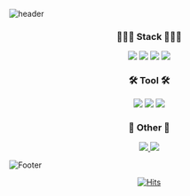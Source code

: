 
<!--
**wijoonwu/wijoonwu** is a ✨ _special_ ✨ repository because its `README.md` (this file) appears on your GitHub profile.

Here are some ideas to get you started:

- 🔭 I’m currently working on ...
- 🌱 I’m currently learning ...
- 👯 I’m looking to collaborate on ...
- 🤔 I’m looking for help with ...
- 💬 Ask me about ...
- 📫 How to reach me: ...
- 😄 Pronouns: ...
- ⚡ Fun fact: ...
-->


<!-- 헤더 ~ 푸터 -->
![header](https://capsule-render.vercel.app/api?type=waving&color=auto&height=200&section=header&text=Hello%20World!%20🥳&fontSize=70)

<h3 align="center">
    👩🏻‍💻 Stack 👩🏻‍💻
</h3>

<p align="center">
 <img src="https://img.shields.io/badge/HTML-E34F26?style=flat-square&logo=HTML5&logoColor=white"/> 
  <img src="https://img.shields.io/badge/CSS-1572B6?style=flat-square&logo=CSS3&logoColor=white"/> 
  <img src="https://img.shields.io/badge/JavaScript-F7DF1E?style=flat-square&logo=JavaScript&logoColor=white"/>
  <img src="https://img.shields.io/badge/Java-007396?style=flat-square&logo=Java&logoColor=white"/> 
</p>
  
  
  
<h3 align="center">
  🛠 Tool 🛠
</h3>
<p align="center">
  <img src="https://img.shields.io/badge/Eclipse-2C2255?style=flat-square&logo=Eclipse&logoColor=white"/> 
  <img src="https://img.shields.io/badge/Visual Studio Code-007ACC?style=flat-square&logo=Visual Studio Code&logoColor=white"/> 
  <img src="https://img.shields.io/badge/Github-181717?style=flat-square&logo=Github&logoColor=white"/> 
</p>
  

<h3 align="center">
 🌈 Other 🌈
</h3>
 
 
<p align="center">
  <a href = "https://velog.io/@wijoonwu" >
  <img src="https://img.shields.io/badge/Velog-20C997?style=flat-square&logo=Velog&logoColor=white"/> 
  </a>
  <a href = "https://www.notion.so/9ac8fb641d9c4c43b532c2c3b35533ce" >
  <img src="https://img.shields.io/badge/Notion-000000?style=flat-square&logo=Notion&logoColor=white"/> 
  </a>
</p>







  
![Footer](https://capsule-render.vercel.app/api?type=waving&color=auto&height=200&section=footer)


<!-- 방문자 수 -->

<div align="center">
  
[![Hits](https://hits.seeyoufarm.com/api/count/incr/badge.svg?url=https%3A%2F%2Fgithub.com%2Fwijoonwu%2Fwijoonwu&count_bg=%23FF4EA7&title_bg=%23000000&icon=github.svg&icon_color=%23FFFFFF&title=hits&edge_flat=false)](https://hits.seeyoufarm.com)
  
</div>

